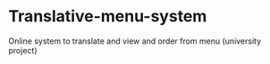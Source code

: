 # Translative-menu-system

Online system to translate and view and order from menu
(university project)
